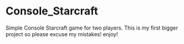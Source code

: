 # Console_Starcraft
Simple Console Starcraft game for two players. 
This is my first bigger project so please excuse my mistakes!
enjoy!
